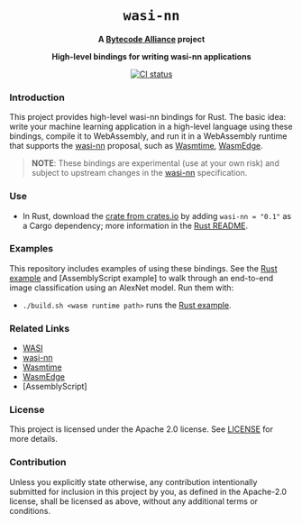 <div align="center">
  <h1><code>wasi-nn</code></h1>

  <strong>A <a href="https://bytecodealliance.org/">Bytecode Alliance</a> project</strong>

  <p><strong>High-level bindings for writing wasi-nn applications</strong></p>

  <p>
    <a href="https://github.com/gusye1234/wasi-nn-openvino-demo/actions?query=workflow%3ACI++">
      <img src="https://github.com/gusye1234/wasi-nn-openvino-demo/workflows/main.yaml/badge.svg" alt="CI status"/>
    </a>
  </p>

</div>

### Introduction

This project provides high-level wasi-nn bindings for Rust. The basic idea: write
your machine learning application in a high-level language using these bindings, compile it to
WebAssembly, and run it in a WebAssembly runtime that supports the [wasi-nn] proposal, such as
[Wasmtime], [WasmEdge].

[Wasmtime]: https://wasmtime.dev
[WasmEdge]: https://wasmedge.org/
[wasi-nn]: https://github.com/WebAssembly/wasi-nn

> __NOTE__: These bindings are experimental (use at your own risk) and subject to upstream changes
> in the [wasi-nn] specification.


### Use

 - In Rust, download the [crate from crates.io][crates.io] by adding `wasi-nn = "0.1"` as a Cargo
   dependency; more information in the [Rust README].

[crates.io]: https://crates.io/crates/wasi-nn
[Rust README]: rust/README.md

### Examples

This repository includes examples of using these bindings. See the [Rust example] and
[AssemblyScript example] to walk through an end-to-end image classification using an AlexNet model.
Run them with:

 - `./build.sh <wasm runtime path>` runs the [Rust example].

[Rust example]: rust/examples/classification-example

### Related Links

- [WASI]
- [wasi-nn]
- [Wasmtime]
- [WasmEdge]
- [AssemblyScript]

[WASI]: https://github.com/WebAssembly/WASI

### License

This project is licensed under the Apache 2.0 license. See [LICENSE] for more details.

[LICENSE]: LICENSE


### Contribution

Unless you explicitly state otherwise, any contribution intentionally submitted for inclusion in
this project by you, as defined in the Apache-2.0 license, shall be licensed as above, without any
additional terms or conditions.

